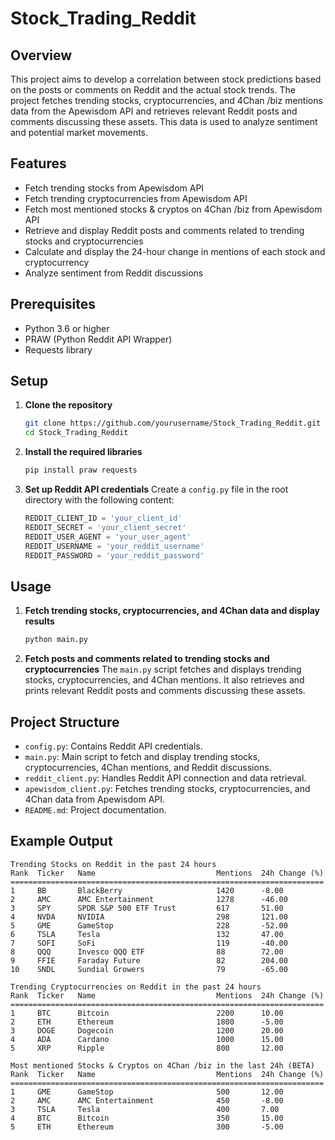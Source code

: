 # Stock_Trading_Reddit

## Overview

This project aims to develop a correlation between stock predictions based on the posts or comments on Reddit and the actual stock trends. The project fetches trending stocks, cryptocurrencies, and 4Chan /biz mentions data from the Apewisdom API and retrieves relevant Reddit posts and comments discussing these assets. This data is used to analyze sentiment and potential market movements.

## Features

- Fetch trending stocks from Apewisdom API
- Fetch trending cryptocurrencies from Apewisdom API
- Fetch most mentioned stocks & cryptos on 4Chan /biz from Apewisdom API
- Retrieve and display Reddit posts and comments related to trending stocks and cryptocurrencies
- Calculate and display the 24-hour change in mentions of each stock and cryptocurrency
- Analyze sentiment from Reddit discussions

## Prerequisites

- Python 3.6 or higher
- PRAW (Python Reddit API Wrapper)
- Requests library

## Setup

1. **Clone the repository**
    ```sh
    git clone https://github.com/yourusername/Stock_Trading_Reddit.git
    cd Stock_Trading_Reddit
    ```

2. **Install the required libraries**
    ```sh
    pip install praw requests
    ```

3. **Set up Reddit API credentials**
    Create a `config.py` file in the root directory with the following content:
    ```python
    REDDIT_CLIENT_ID = 'your_client_id'
    REDDIT_SECRET = 'your_client_secret'
    REDDIT_USER_AGENT = 'your_user_agent'
    REDDIT_USERNAME = 'your_reddit_username'
    REDDIT_PASSWORD = 'your_reddit_password'
    ```

## Usage

1. **Fetch trending stocks, cryptocurrencies, and 4Chan data and display results**
    ```sh
    python main.py
    ```

2. **Fetch posts and comments related to trending stocks and cryptocurrencies**
    The `main.py` script fetches and displays trending stocks, cryptocurrencies, and 4Chan mentions. It also retrieves and prints relevant Reddit posts and comments discussing these assets.

## Project Structure

- `config.py`: Contains Reddit API credentials.
- `main.py`: Main script to fetch and display trending stocks, cryptocurrencies, 4Chan mentions, and Reddit discussions.
- `reddit_client.py`: Handles Reddit API connection and data retrieval.
- `apewisdom_client.py`: Fetches trending stocks, cryptocurrencies, and 4Chan data from Apewisdom API.
- `README.md`: Project documentation.

## Example Output

```plaintext
Trending Stocks on Reddit in the past 24 hours
Rank  Ticker   Name                           Mentions  24h Change (%) 
======================================================================
1     BB       BlackBerry                     1420      -8.00           
2     AMC      AMC Entertainment              1278      -46.00          
3     SPY      SPDR S&P 500 ETF Trust         617       51.00           
4     NVDA     NVIDIA                         298       121.00          
5     GME      GameStop                       228       -52.00          
6     TSLA     Tesla                          132       47.00           
7     SOFI     SoFi                           119       -40.00          
8     QQQ      Invesco QQQ ETF                88        72.00           
9     FFIE     Faraday Future                 82        204.00          
10    SNDL     Sundial Growers                79        -65.00          

Trending Cryptocurrencies on Reddit in the past 24 hours
Rank  Ticker   Name                           Mentions  24h Change (%) 
======================================================================
1     BTC      Bitcoin                        2200      10.00           
2     ETH      Ethereum                       1800      -5.00           
3     DOGE     Dogecoin                       1200      20.00          
4     ADA      Cardano                        1000      15.00          
5     XRP      Ripple                         800       12.00          

Most mentioned Stocks & Cryptos on 4Chan /biz in the last 24h (BETA)
Rank  Ticker   Name                           Mentions  24h Change (%) 
======================================================================
1     GME      GameStop                       500       12.00           
2     AMC      AMC Entertainment              450       -8.00           
3     TSLA     Tesla                          400       7.00            
4     BTC      Bitcoin                        350       15.00           
5     ETH      Ethereum                       300       -5.00           
